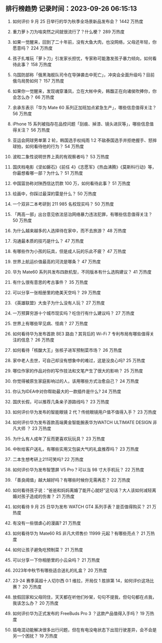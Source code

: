 
## 排行榜趋势 记录时间：2023-09-26 06:15:13
  
  1. 如何评价 9 月 25 日举行的华为秋季全场景新品发布会？ 1442 万热度
    
  2. 重力萝卜刀为啥突然之间就很流行了？什么梗？ 289 万热度
    
  3. 如果一觉醒来，回到了二十年前，没有大鱼大肉，也没网络，父母还年轻，你愿意吗？ 224 万热度
    
  4. 孩子扎堆玩「萝卜刀」引发家长担忧，专家称可能激发孩子暴力倾向，如何看待此事？ 158 万热度
    
  5. 乌国防部称「俄黑海舰队司令在导弹袭击中死亡」，冲突会全面升级吗？目前俄乌局势如何？ 157 万热度
    
  6. 如果你一觉醒来，发现魂穿潘凤，立在大帐中央，韩馥正在向诸侯吹捧你，你会怎么办？ 66 万热度
    
  7. 余承东表示「华为 Mate 60 系列正加班加点紧急生产」，哪些信息值得关注？ 56 万热度
    
  8. iPhone 15 系列被指存在品控问题「刮痕、掉漆、镜头进灰等」，哪些信息值得关注？ 56 万热度
    
  9. 亚运会网球男单第 2 轮，韩国选手权纯雨 1:2 不敌泰国选手并拒绝握手、怒摔球拍，如何看待他的行为？ 54 万热度
    
  10. 波粒二象性说明世界上真的有观察者吗？ 53 万热度
    
  11. 国庆档电影《坚如磐石》《前任 4》《志愿军》《热血沸腾》《莫斯科行动》等，你最想看哪一部？为什么？ 51 万热度
    
  12. 中国篮协称对陕西信达罚款 100 万，如何看待此事？ 51 万热度
    
  13. 绘画中，你踩过最深的雷是什么？ 50 万热度
    
  14. 一个双非二本考研到 211  985 名校现实吗？ 50 万热度
    
  15. 「两高一部」出台意见依法惩治网络暴力违法犯罪，有哪些信息值得关注？ 50 万热度
    
  16. 为什么越来越多的人选择待在家中，而不去旅游？ 48 万热度
    
  17. 沟通最本质的技巧是什么？ 47 万热度
    
  18. 有哪些作为小孩的玩具，但是成人玩的乐此不疲？ 47 万热度
    
  19. 世界上航运价值最高的河流是哪条？ 47 万热度
    
  20. 华为 Mate60 系列共发布四款机型，不同版本有什么选购建议？ 41 万热度
    
  21. 有什么很有意思的考古事件？ 35 万热度
    
  22. 可以分享一张相册里的绝美天空吗？ 29 万热度
    
  23. 《英雄联盟》大虫子为什么没有人玩？ 27 万热度
    
  24. 一万预算穷游十个城市现实吗？吃住行有什么建议吗？ 27 万热度
    
  25. 世界上有哪些罕见病、怪病？ 27 万热度
    
  26. 如何看待华为发布首款 BE3 路由？其背后的 Wi-Fi 7 专利布局有哪些值得关注的信息？ 26 万热度
    
  27. 如何看待「核酸大王」张核子进军预制菜市场？ 26 万热度
    
  28. 家中老人去世，可自己却没有想象中的难过，这是没良心吗? 25 万热度
    
  29. 哪位作家的作品对你的写作技法和文笔产生了很大的影响？ 25 万热度
    
  30. 你觉得被原生家庭影响过的人，该用哪些方式治愈自己？ 24 万热度
    
  31. 你认为IDEA中对你帮助最大的一款插件是什么? 24 万热度
    
  32. 国庆长假，可以推荐几条亲子游路线吗？ 23 万热度
    
  33. 如何评价华为发布的智能眼镜 2 代？传统眼镜用户值不值得入手？ 23 万热度
    
  34. 如何评价华为发布首款高端黄金智能腕表华为WATCH ULTIMATE DESIGN 非凡大师 ？ 23 万热度
    
  35. 为什么有人成年了反而更喜欢玩玩具？ 23 万热度
    
  36. 中秋给客户送礼，有哪些实用又包装大气的礼盒推荐吗？ 23 万热度
    
  37. 二本生想考研上211可笑吗? 22 万热度
    
  38. 如何评价华为发布智慧屏 V5 Pro？可以当 98 寸大手机玩？ 22 万热度
    
  39. 「善良阈值」越大越好吗？有哪些时候你无需再忍？ 22 万热度
    
  40. 如何看待孩子说：“爸爸和妈妈离婚了能开心就好”这句话？大人该如何减轻离婚对孩子造成的伤害？ 21 万热度
    
  41. 如何看待 9 月 25 日华为发布 WATCH GT4 系列手表？是否值得购买？ 21 万热度
    
  42. 有没有一些很虐心的漫画? 21 万热度
    
  43. 如何看待华为 Mate60 RS 非凡大师售价 11999 元起？有哪些亮点？ 21 万热度
    
  44. 如何让孩子避免吃预制菜？ 21 万热度
    
  45. 可以分享一下你相册里的小云朵吗？ 21 万热度
    
  46. 2023年中秋节有哪些适合送礼的礼盒？ 20 万热度
    
  47. 23-24 赛季英超十人切尔西 0:1 维拉，开局仅 1 胜排第 14，如何评价这场比赛？ 20 万热度
    
  48. 放假回家和父母同住，天天都在听他们吵架，句句不提我，但句句都在点我，我该怎么办？ 20 万热度
    
  49. 如何评价华为正式发布的 FreeBuds Pro 3 ？这款产品值得入手吗？ 19 万热度
    
  50. 插电混动能解决很多出行问题，但在有电没电状态下出现行驶差异，会不会是另一个困扰？ 19 万热度
    
